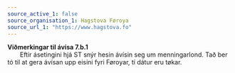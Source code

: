 ```yaml
---
source_active_1: false
source_organisation_1: Hagstova Føroya
source_url_1: "https://www.hagstova.fo"
---
```

**Viðmerkingar til ávísa 7.b.1**  
  Eftir ásetingini hjá ST snýr hesin ávísin seg um menningarlond. Tað ber tó til at gera ávísan upp eisini fyri Føroyar, tí dátur eru tøkar.
